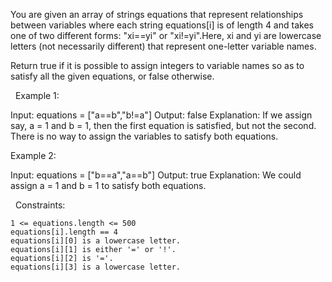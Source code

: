 You are given an array of strings equations that represent relationships between variables where each string equations[i] is of length 4 and takes one of two different forms: "xi==yi" or "xi!=yi".Here, xi and yi are lowercase letters (not necessarily different) that represent one-letter variable names.

Return true if it is possible to assign integers to variable names so as to satisfy all the given equations, or false otherwise.

 
Example 1:

Input: equations = ["a==b","b!=a"]
Output: false
Explanation: If we assign say, a = 1 and b = 1, then the first equation is satisfied, but not the second.
There is no way to assign the variables to satisfy both equations.


Example 2:

Input: equations = ["b==a","a==b"]
Output: true
Explanation: We could assign a = 1 and b = 1 to satisfy both equations.


 
Constraints:


	1 <= equations.length <= 500
	equations[i].length == 4
	equations[i][0] is a lowercase letter.
	equations[i][1] is either '=' or '!'.
	equations[i][2] is '='.
	equations[i][3] is a lowercase letter.

